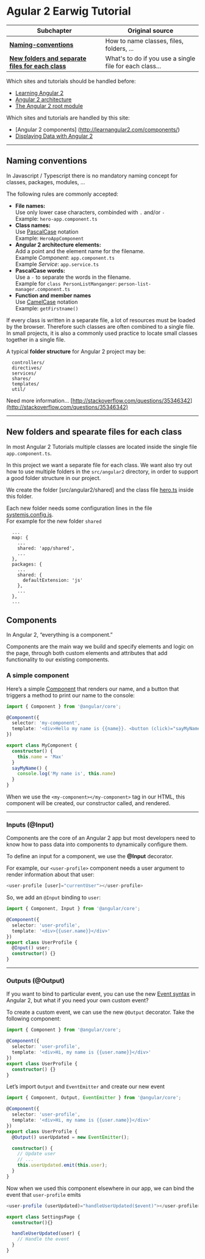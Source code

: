 # Agular 2 Earwig Tutorial



Subchapter | Original source  
-----------|-----------------  
**[Naming-conventions](#nameing-conventions)** | How to name classes, files, folders, ...
**[New folders and separate files for each class](new-folders-and-spearate-files-for-each-class)** | What's to do if you use a single file for each class...

Which sites and tutorials should be handled before:

* [Learning Angular 2](https://angular.io/docs/ts/latest/guide/learning-angular.html)
* [Angular 2 architecture](https://angular.io/docs/ts/latest/guide/architecture.html)
* [The Angular 2 root module](https://angular.io/docs/ts/latest/guide/appmodule.html)

Which sites and tutorials are handled by this site: 

* [Angular 2 components] (http://learnangular2.com/components/)
* [Displaying Data with Angular 2](https://angular.io/docs/ts/latest/guide/displaying-data.html)


--------------------------------------------------------------------

## Naming conventions

In Javascript / Typescript there is no mandatory naming concept for classes,
packages, modules, ...

The following rules are commonly accepted:

* **File names:**  
  Use only lower case characters, combinded with `.` and/or `-`  
  Example: `hero-app.component.ts`
* **Class names:**  
  Use [PascalCase](https://en.wikipedia.org/wiki/PascalCase) notation  
  Example: `HeroAppComponent`
* **Angular 2 architecture elements:**  
  Add a point and the element name for the filename.  
  Example *Component*: `app.component.ts`  
  Example *Service*: `app.service.ts`
* **PascalCase words:**  
  Use a `-` to separate the words in the filename.  
  Example for `class PersonListManganger`: `person-list-manager.component.ts`
* **Function and member names**  
  Use [CamelCase](https://en.wikipedia.org/wiki/Camel_case) notation  
  Example: `getFirstname()`

If every class is written in a separate file, a lot of resources must 
be loaded by the browser. Therefore such classes are often combined to a single file.  
In small projects, it is also a commonly used practice to locate small classes together in
a single file. 

A typical **folder structure** for Angular 2 project may be:  

```
  controllers/
  directives/
  services/
  shares/
  templates/
  util/
```

Need more information... [http://stackoverflow.com/questions/35346342](http://stackoverflow.com/questions/35346342)





--------------------------------------------------------------------

## New folders and spearate files for each class

In most Angular 2 Tutorials multiple classes are located inside the 
single file `app.component.ts`.

In this project we want a separate file for each class. 
We want also try out how to use multiple folders in the `src/angular2` directory,
in order to support a good folder structure in our project.

We create the folder [src/angular2/shared] and the class file 
[hero.ts](src/angular2/shared/hero.ts) inside this folder.

Each new folder needs some configuration lines in the file [systemjs.config.js](public/systemjs.config.js).  
For example for the new folder `shared`

```
  ...
  map: {
    ...
    shared: 'app/shared',
    ...
  },
  packages: {
    ...
    shared: {
      defaultExtension: 'js'
    },
    ...
  },
  ... 
```

## Components

In Angular 2, “everything is a component.”

Components are the main way we build and specify elements and logic on the page,
through both custom elements and attributes that add functionality to our existing components.

### A simple component


Here’s a simple [Component](https://angular.io/docs/ts/latest/api/core/index/Component-decorator.html) 
that renders our name, and a button that triggers a method to print our name to the console:

```typescript
import { Component } from '@angular/core';

@Component({
  selector: 'my-component',
  template: '<div>Hello my name is {{name}}. <button (click)="sayMyName()">Say my name</button></div>'
})

export class MyComponent {
  constructor() {
    this.name = 'Max'
  }
  sayMyName() {
    console.log('My name is', this.name)
  }
}
```
When we use the `<my-component></my-component>` tag in our HTML, 
this component will be created, our constructor called, and rendered.

--------------------------------------------------------------------

### Inputs (@Input)

Components are the core of an Angular 2 app but most developers need 
to know how to pass data into components to dynamically configure them.

To define an input for a component, we use the **@Input** decorator.

For example, our `<user-profile>` component needs a user argument 
to render information about that user:

```typescript
<user-profile [user]="currentUser"></user-profile>
```

So, we add an `@Input` binding to `user`:

```typescript
import { Component, Input } from '@angular/core';

@Component({
  selector: 'user-profile',
  template: '<div>{{user.name}}</div>'
})
export class UserProfile {
  @Input() user;
  constructor() {}
}
```

--------------------------------------------------------------------

### Outputs (@Output)

If you want to bind to particular event, you can use the new 
[Event syntax](http://learnangular2.com/events) 
in Angular 2, but what if you need your own custom event?

To create a custom event, we can use the new `@Output` decorator. 
Take the following component:

```typescript
import { Component } from '@angular/core';

@Component({
  selector: 'user-profile',
  template: '<div>Hi, my name is {{user.name}}</div>'
})
export class UserProfile {
  constructor() {}
}
```

Let’s import `Output` and `EventEmitter` and create our new event

```typescript
import { Component, Output, EventEmitter } from '@angular/core';

@Component({
  selector: 'user-profile',
  template: '<div>Hi, my name is {{user.name}}</div>'
})
export class UserProfile {
  @Output() userUpdated = new EventEmitter();

  constructor() {
    // Update user
    // ...
    this.userUpdated.emit(this.user);
  }
}
```
Now when we used this component elsewhere in our app, 
we can bind the event that `user-profile` emits

```typescript
<user-profile (userUpdated)="handleUserUpdated($event)"></user-profile>
```

```typescript
export class SettingsPage {
  constructor(){}

  handleUserUpdated(user) {
    // Handle the event
  }
}
```
